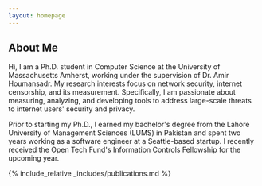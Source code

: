 ```yaml
---
layout: homepage
---
```


## About Me

Hi, I am a Ph.D. student in Computer Science at the University of Massachusetts Amherst, working under the supervision of Dr. Amir Houmansadr. My research interests focus on network security, internet censorship, and its measurement. Specifically, I am passionate about measuring, analyzing, and developing tools to address large-scale threats to internet users' security and privacy.

Prior to starting my Ph.D., I earned my bachelor's degree from the Lahore University of Management Sciences (LUMS) in Pakistan and spent two years working as a software engineer at a Seattle-based startup. I recently received the Open Tech Fund's Information Controls Fellowship for the upcoming year.

{% include_relative _includes/publications.md %}

